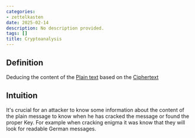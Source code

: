 ```yaml
---
categories:
- zettelkasten
date: 2025-02-14
description: No description provided.
tags: []
title: Cryptoanalysis
---
```


## Definition

Deducing the content of the [Plain text](Plain%20text.md) based on the [Ciphertext](Ciphertext.md)

## Intuition

It's crucial for an attacker to know some information about the content of the plain message to know when he has cracked the message or found the proper Key. For example when cracking enigma it was know that they will look for readable German messages.